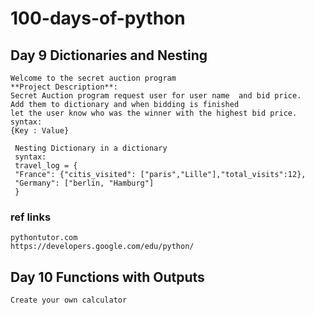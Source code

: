 # 100-days-of-python

## Day 9 Dictionaries and Nesting
```
Welcome to the secret auction program
**Project Description**:
Secret Auction program request user for user name  and bid price.
Add them to dictionary and when bidding is finished
let the user know who was the winner with the highest bid price.
syntax: 
{Key : Value}

 Nesting Dictionary in a dictionary
 syntax:
 travel_log = {
 "France": {"citis_visited": ["paris","Lille"],"total_visits":12},
 "Germany": ["berlin, "Hamburg"]
 }
```

### ref links
```
pythontutor.com
https://developers.google.com/edu/python/
```
## Day 10 Functions with Outputs

```
Create your own calculator

```
